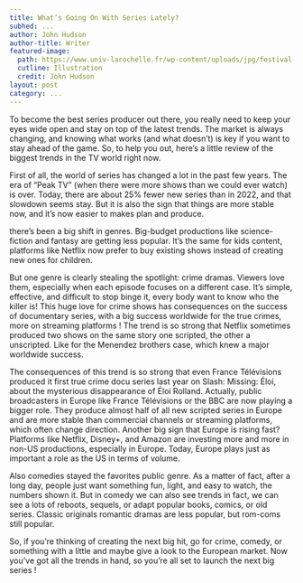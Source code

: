 ```yaml
---
title: What’s Going On With Series Lately?
subhed: ...
author: John Hudson
author-title: Writer
featured-image: 
  path: https://www.univ-larochelle.fr/wp-content/uploads/jpg/festival-du-film-coreen-2-1600x640.jpg
  cutline: Illustration
  credit: John Hudson
layout: post
category: ...
---
```


To become the best series producer out there, you really need to keep your eyes wide open and stay on top of the latest trends. The market is always changing, and knowing what works (and what doesn’t) is key if you want to stay ahead of the game. So, to help you out, here’s a little review of the biggest trends in the TV world right now. 

First of all, the world of series has changed a lot in the past few years. The era of “Peak TV” (when there were more shows than we could ever watch) is over. Today, there are about 25% fewer new series than in 2022, and that slowdown seems stay. But it is also the sign that things are more stable now, and it’s now easier to makes plan and produce.

there’s been a big shift in genres. Big-budget productions like science-fiction and fantasy are getting less popular. It’s the same for kids content, platforms like Netflix now prefer to buy existing shows instead of creating new ones for children.

But one genre is clearly stealing the spotlight: crime dramas. Viewers love them, especially when each episode focuses on a different case. It’s simple, effective, and difficult to stop binge it, every body want to know who the killer is! This huge love for crime shows has consequences on the success of documentary series, with a big success worldwide for the true crimes, more on streaming platforms ! The trend is so strong that Netflix sometimes produced two shows on the same story one scripted, the other a unscripted. Like for the Menendez brothers case, which knew a major worldwide success.

The consequences of this trend is so strong that even France Télévisions produced it first true crime docu series last year on Slash: Missing: Éloi, about the mysterious disappearance of Éloi Rolland. Actually, public broadcasters in Europe like France Télévisions or the BBC are now playing a bigger role. They produce almost half of all new scripted series in Europe and are more stable than commercial channels or streaming platforms, which often change direction. 
Another big sign that Europe is rising fast? Platforms like Netflix, Disney+, and Amazon are investing more and more in non-US productions, especially in Europe. Today, Europe plays just as important a role as the US in terms of volume.

Also comedies stayed the favorites public genre. As a matter of fact, after a long day, people just want something fun, light, and easy to watch, the numbers shown it. But in comedy we can also see trends in fact, we can see a lots of reboots, sequels, or adapt popular books, comics, or old series. Classic originals romantic dramas are less popular, but rom-coms still popular.

So, if you’re thinking of creating the next big hit, go for crime, comedy, or something with a little and maybe give a look to the European market. Now you’ve got all the trends in hand, so you’re all set to launch the next big series !